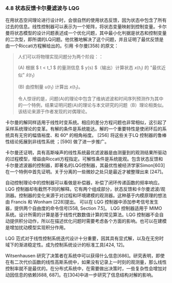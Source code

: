 ### 4.8 状态反馈卡尔曼滤波与 LQG

在用状态空间理论进行设计时，会很自然的使用状态反馈，因为状态中包含了所有过去的信息。线性控制器可以表示为一个矩阵，将状态变量映射到控制变量。卡尔曼将状态模型的设计问题表述成一个优化问题，其中最小化判据是状态和控制变量的二次型，即所谓的LQ问题。他优雅地解决了这个问题，并且证明了最优反馈是由一个Riccati方程解给出的。引用 卡尔曼[358] 的原文：

>人们可以将物理实现问题分为两个阶段：：
>
>(A) 根据 $ t < t_1 $ 的量测信息 $ y(s) $（输出）计算状态 $x(t_1)$ 的 "最优近似" $\hat{x}(t_1)$
>
>(B) 由控制量 $u(t_1)$ 计算出 $x(t_1)$。
>
>令人惊讶的是，问题(A)的理论中包含了维纳滤波和时间序列预测作为其中的一个特例，结果证明问题(A)的理论与本文研究的问题（B）理论相类似。该结论来源于作者发现的对偶理论。

卡尔曼的解同样适用于线性时变系统。相应的差分方程问题也非常相似，这引起了采样系统理论的变革。有解的条件是系统能达。解的一个重要特性是使闭环后的系统具有无穷的幅值裕度、和 60° 的相角裕度。 [256] 将这些关于LQ 控制器的鲁棒性结论拓展到非线性系统 ；[590] 做了进一步推广。

卡尔曼还证明，具有高斯噪声的线性系统最优滤波器是由测量到的观测结果所驱动的过程模型，增益由Riccati方程指定。可解性条件是系统能观。包含状态反馈和卡尔曼滤波器的控制器，即著名的LQG控制器，其最优性被经济学家Simon[603]在一个特例中首先证明。关于分离的一些微妙之处只是最近才被整理出来 [247]。

自动控制理论中的控制器可以看做是补偿器，补偿了闭环传递函数的频率响应。LQG 控制器却有截然不同的解释。它有两个组成部分，状态反馈和卡尔曼滤波/观测器。控制器的变化来源于对过程和环境建模的观测器。这种基于内模原理的想法由 Francis 和 Wonham [228]提出。 可以在 LQG 控制器中添加参考信号发生器，提供两个自由度的命令信号[558, Section 7.5]。 LQG 控制器适用于 MIMO 系统。设计所需的计算是基于线性代数数值计算的常见算法。LQG 控制器不会自动提供积分动作，所以在描述优化问题时需要考虑各个方面的影响。也可以在建模是增加扰动模型实现积分作用。

LQG 范式对于线性控制系统迭代设计十分重要，因其具有显式解，以及在无穷时域下的渐进稳定性。成为控制系统设计的标准工具[424, 12]。

Witsenhausen 研究了决策者在系统中可以获得什么信息[686]。研究表明，即使在有二次代价函数的线性高斯系统中，如果没有记录上一时刻的观测量，那么线性控制率就不是最优的。在分布式系统中，在需要做出决策时，一些复杂性会增加对动因信息的依赖[688, 687]。在[304]中进一步研究了信息结构对解的影响。
